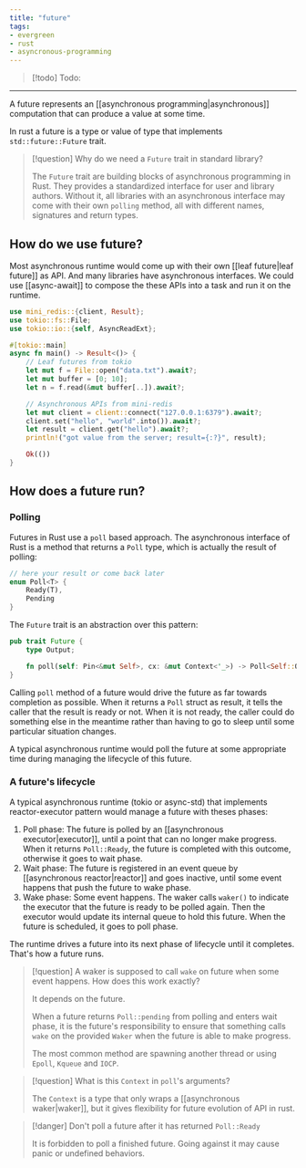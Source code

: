 ```yaml
---
title: "future"
tags:
- evergreen
- rust
- asyncronous-programming
---
```


> [!todo] Todo:
> 

---

A future represents an [[asynchronous programming|asynchronous]] computation that can produce a value at some time. 

In rust a future is a type or value of type that implements `std::future::Future` trait.

> [!question] Why do we need a `Future` trait in standard library?
> 
> The `Future` trait are building blocks of asynchronous programming in Rust. They provides a standardized interface for user and library authors. Without it, all libraries with an asynchronous interface may come with their own `polling` method, all with different names, signatures and return types.

## How do we use future?

Most asynchronous runtime would come up with their own [[leaf future|leaf future]] as API. And many libraries have asynchronous interfaces. We could use [[async-await]] to compose the these APIs into a task and run it on the runtime.

```rust
use mini_redis::{client, Result};
use tokio::fs::File;
use tokio::io::{self, AsyncReadExt};

#[tokio::main]
async fn main() -> Result<()> {
    // Leaf futures from tokio
    let mut f = File::open("data.txt").await?;
    let mut buffer = [0; 10];
    let n = f.read(&mut buffer[..]).await?;

    // Asynchronous APIs from mini-redis
    let mut client = client::connect("127.0.0.1:6379").await?;
    client.set("hello", "world".into()).await?;
    let result = client.get("hello").await?;
    println!("got value from the server; result={:?}", result);

    Ok(())
}

```

## How does a future run?

### Polling

Futures in Rust use a `poll` based approach. The asynchronous interface of Rust is a method that returns a `Poll` type, which is actually the result of polling:

```rust
// here your result or come back later
enum Poll<T> {
    Ready(T),
    Pending
}
```

The `Future` trait is an abstraction over this pattern:

```rust
pub trait Future {
    type Output;

    fn poll(self: Pin<&mut Self>, cx: &mut Context<'_>) -> Poll<Self::Output>;
}
```

Calling `poll` method of a future would drive the future as far towards completion as possible. When it returns a `Poll` struct as result, it tells the caller that the result is ready or not. When it is not ready, the caller could do something else in the meantime rather than having to go to sleep until some particular situation changes.

A typical asynchronous runtime would poll the future at some appropriate time during managing the lifecycle of this future.

### A future's lifecycle

A typical asynchronous runtime (tokio or async-std) that implements reactor-executor pattern would manage a future with theses phases:

1. Poll phase: The future is polled by an [[asynchronous executor|executor]], until a point that can no longer make progress. When it returns `Poll::Ready`, the future is completed with this outcome, otherwise it goes to wait phase.
2. Wait phase: The future is registered in an event queue by [[asynchronous reactor|reactor]] and goes inactive, until some event happens that push the future to wake phase.
3. Wake phase: Some event happens. The waker calls `waker()` to indicate the executor that the future is ready to be polled again. Then the executor would update its internal queue to hold this future.  When the future is scheduled, it goes to poll phase.

The runtime drives a future into its next phase of lifecycle until it completes. That's how a future runs.

> [!question] A waker is supposed to call `wake` on future when some event happens. How does this work exactly?
> 
> It depends on the future.
> 
> When a future returns `Poll::pending` from polling and enters wait phase, it is the future's responsibility to ensure that something calls `wake` on the provided `Waker` when the future is able to make progress.
>
> The most common method are spawning another thread or using `Epoll`, `Kqueue` and `IOCP`.

> [!question] What is this `Context` in `poll`'s arguments?
> 
> The `Context`  is a type that only wraps a [[asynchronous waker|waker]], but it gives flexibility for future evolution of API in rust.

> [!danger] Don't poll a future after it has returned `Poll::Ready`
> 
> It is forbidden to poll a finished future. Going against it may cause panic or undefined behaviors.
